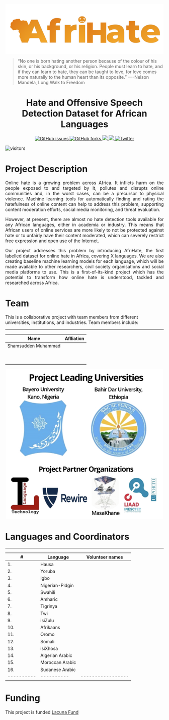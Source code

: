 <p align="center">
  <img align="center" src="assets/logo.png" />

> “No one is born hating another person because of the colour of his skin, or his background, or his religion. People must learn to hate, and if they can learn to hate, they can be taught to love, for love comes more naturally to the human heart than its opposite.” —-Nelson Mandela, Long Walk to Freedom 

  <h1 align="center">Hate and Offensive Speech Detection Dataset for African Languages</h1>
</p>

<!-- Badges -->
<p align="center">
  
  <a href="https://github.com/AfriHate/AfriHate/issues">
  <img alt="GitHub issues" src="https://img.shields.io/github/issues/AfriHate/AfriHate">
  </a>

  <a href="https://github.com/AfriHate/AfriHate/network">
  <img alt="GitHub forks" src="https://img.shields.io/github/forks/AfriHate/AfriHate">
  </a>

  <a href="https://github.com/Afrihate/afrihate/pulls">
    <img src="https://img.shields.io/github/issues-pr/PiyushSuthar/github-readme-quotes?style=flat-square">
  </a>

   <a href="Licence">
    <img src="https://img.shields.io/badge/license-CCBY-yellow">
  </a>

   <a href="https://twitter.com/intent/tweet?text=Wow:&url=https%3A%2F%2Fgithub.com%2FAfriHate%2FAfriHate">
    <img alt="Twitter" src="https://img.shields.io/twitter/url?label=TweetAboutMe&url=https%3A%2F%2Fgithub.com%2FAfriHate%2FAfriHate">
    </a>
</p>


![visitors](https://visitor-badge.glitch.me/badge?page_id=AfriHate.AfriHate)


<!---

[<img src="https://img.shields.io/badge/visit-our site-yellow.svg?logo=web">](https://github.com/AfriHate/AfriHate) 

-->
# Project Description

<div align="justify">
 

Online hate is a growing problem across Africa. It inflicts harm on the people exposed to and targeted by it, pollutes and disrupts online communities and, in the worst cases, can be a precursor to physical violence. Machine learning tools for automatically finding and rating the hatefulness of online content can help to address this problem, supporting content moderation efforts, social media monitoring, and threat evaluation.

However, at present, there are almost no hate detection tools available for any African languages, either in academia or industry. This means that African users of online services are more likely to not be protected against hate or to unfairly have their content moderated,  which can severely restrict free expression and open use of the Internet.

Our project addresses this problem by introducing AfriHate, the first labelled dataset for online hate in Africa, covering X languages. We are also creating baseline machine learning models for each language, which will be made available to other researchers, civil society organisations and social media platforms to use. This is a first-of-its-kind project which has the potential to transform how online hate is understood, tackled and researched across Africa.
</div>


# Team 

This is a collaborative project with team members from different universities, institutions, and industries. Team members include:

----------------

| Name | Aflliation|
|----------|-----------------|
| Shamsudden Muhammad  |   |
|   | |
|   |  |
|  |  |
|   |   |
|    | |
|  |   |
| |   |
|   |
|  |  |


<p align="center">
<img align="center" width="500" src="assets/team_afrihate.png" />
</p>


# Languages and Coordinators
----------------
| # | Language | Volunteer names |
|----------|----------|-----------------|
| 1. | Hausa | |
| 2. | Yoruba | |
| 3. | Igbo | |
| 4. | Nigerian-Pidgin | |
| 5. | Swahili | |
| 6. | Amharic | |
| 7. | Tigrinya | |
| 8. | Twi | |
| 9. | isiZulu | |
| 10. | Afrikaans | |
| 11. | Oromo |  |
| 12. | Somali |  |
| 13. | isiXhosa |  |
| 14. | Algerian Arabic |  |
| 15. | Moroccan Arabic |  |
| 16. | Sudanese Arabic |  |
|----------|----------|-----------------|


# Funding

This project is funded [Lacuna Fund](https://lacunafund.org)
